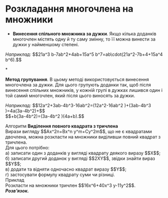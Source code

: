 # Розкладання многочлена на множники

* <p><b>Винесення спільного множника за дужки</b>. Якщо кілька доданків многочлен містять одну й ту саму змінну, то її можна винести за дужки у найменшому степені.</p>
<p><i>Наприклад:</i> $$21a^3 b-7ab^2+4ab+15a^5 b^7=ab\cdot(21a^2-7b+4+15a^4 b^6).$$</p>
* <p><b>Метод групування</b>. В цьому методі використовується винесення многочлена за дужки. Для цього групують доданки так, щоб після винесення спільних множників, у кожній групі в дужках лишився один і той самий многочлен, який після цього виносять за дужки.</p>
<p><i>Наприклад:</i> $$12a^2+3ab-4b^3-16ab^2=(12a^2-16ab^2 )+(3ab-4b^3 )=4a(3a-4b^2)+$$<br>$$+b(3a-4b^2)=(3a-4b^2 )(4a+b).$$</p

<div class="space">
<div class="alg-wrap">
<span class="alg">Алгоритм</span> <b>Видiлення повного квадрата з тричлена</b>
<div class="alg-text">
Вирази вигляду $$Ax^2n+Bx^n y^m+Cy^2m$$, що не є квадратами двочлена, можна розкласти на множники виділивши повний квадрат з тричлена.<br>
Для цього потрібно:<br>
а) записати один з доданків у вигляді квадрату деякого виразу $$X$$;<br>
б) записати другий доданок у вигляді $$2XY$$, звідки знайти вираз $$Y$$;<br>
в) додати та відняти одночасно квадрат виразу $$Y$$;<br>
г) застосувати формулу квадрату суми чи різниці.
</div>
</div>
</div>

<div class="task-wrap">
<span class="task">Приклад</span>
<div class="task-text">
Розкласти на множники тричлен $$16x^6+40x^3 y-11y^2$$.<br>
<b><i>Розв’язок.</i></b><br>
</div>
</div>

